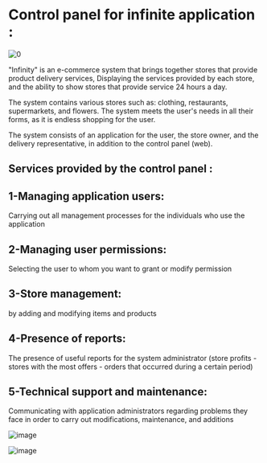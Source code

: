 # Control panel for infinite application : 

![0](https://github.com/halalek/controlboard/assets/112726630/b879dc71-ee61-452f-b095-6ce7ca9a194a)

"Infinity" is an e-commerce system that brings together stores that provide product delivery services,
    Displaying the services provided by each store, and the ability to show stores that provide service 24 hours a day.

The system contains various stores such as: clothing, restaurants, supermarkets, and flowers. The system meets the user's needs in all their forms, as it is endless shopping for the user.

The system consists of an application for the user, the store owner, and the delivery representative, in addition to the control panel (web).

## Services provided by the control panel :
## 1-Managing application users:
Carrying out all management processes for the individuals who use the application

## 2-Managing user permissions: 
Selecting the user to whom you want to grant or modify permission

## 3-Store management:
by adding and modifying items and products

## 4-Presence of reports:
The presence of useful reports for the system administrator (store profits - stores with the most offers - orders that occurred during a certain period)

## 5-Technical support and maintenance: 
Communicating with application administrators regarding problems they face in order to carry out modifications, maintenance, and additions



![image](https://github.com/halalek/Control-panel-for-infinite-application/assets/112726630/673c1171-d727-43ae-bf52-a03a4fe6c026)


![image](https://github.com/halalek/Control-panel-for-infinite-application/assets/112726630/318735c1-44be-4516-a948-153f957848c4)





